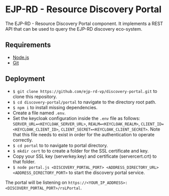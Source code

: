 # EJP-RD - Resource Discovery Portal

The EJP-RD - Resource Discovery Portal component. It implements a REST API that can be used to query the EJP-RD discovery eco-system.

## Requirements

- [Node.js](https://nodejs.org/ "https://nodejs.org/")
- [Git](https://git-scm.com/ "https://git-scm.com/")

## Deployment

- `$ git clone https://github.com/ejp-rd-vp/discovery-portal.git` to clone this repository.
- `$ cd discovery-portal/portal` to navigate to the directory root path.
- `$ npm i` to install missing dependencies.
- Create a file named `.env`.
- Set the keycloak configuration inside the `.env` file as follows: `SERVER_URL=<KEYCLOAK_SERVER_URL>`, `REALM=<KEYCLOAK_REALM>`, `CLIENT_ID=<KEYCLOAK_CLIENT_ID>`, `CLIENT_SECRET=<KEYCLOAK_CLIENT_SECRET>`. Note that this file needs to exist in order for the authentication to operate correctly.
- `$ cd portal` to to navigate to portal directory.
- `$ mkdir cert` to to create a folder for the SSL certificate and key.
- Copy your SSL key (serverkey.key) and certificate (servercert.crt) to that folder.
- `$ node portal.js <DISCOVERY_PORTAL_PORT> <ADDRESS_DIRECTORY_URL> <ADDRESS_DIRECTORY_PORT>` to start the discovery portal service.

The portal will be listening on `https://<YOUR_IP_ADDRESS>:<DISCOVERY_PORTAL_PORT>/rsLPortal`.
